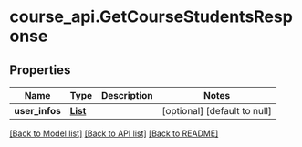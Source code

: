 # course_api.GetCourseStudentsResponse
## Properties

| Name | Type | Description | Notes |
|------------ | ------------- | ------------- | -------------|
| **user\_infos** | [**List**](course_api.CourseUserInfo.md) |  | [optional] [default to null] |

[[Back to Model list]](../README.md#documentation-for-models) [[Back to API list]](../README.md#documentation-for-api-endpoints) [[Back to README]](../README.md)

